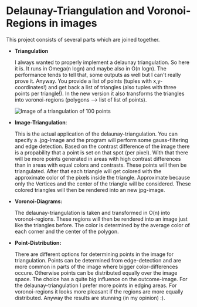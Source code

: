 # Delaunay-Triangulation and Voronoi-Regions in images
This project consists of several parts which are joined together.

* **Triangulation**

    I always wanted to properly implement a delaunay triangulation. So here it is. It runs in
    Omega(n logn) and maybe also in O(n logn). The performance tends to tell that, some outputs
    as well but I can't really prove it.
    Anyway. You provide a list of points (tuples with x,y-coordinates!) and get back a list of
    triangles (also tuples with three points per triangle!).
    In the new version it also transforms the triangles into voronoi-regions 
    (polygons --> list of list of points).

    ![Image of a triangulation of 100 points](https://github.com/MauriceGit/Delaunay_Triangulation/blob/master/Screenshots/100Points.jpg "Triangulation of 100 random points")

* **Image-Triangulation**:

    This is the actual application of the delaunay-triangulation. You can specify a .jpg-Image
    and the program will perform some gauss-filtering and edge detection. Based on the contrast
    difference of the image there is a propability that a point is set on that spot (per pixel).
    With that there will be more points generated in areas with high contrast differences than
    in areas with equal colors and contrasts.
    These points will then be triangulated.
    After that each triangle will get colored with the approximate color of the pixels inside
    the triangle. Approximate because only the Vertices and the center of the triangle will be
    considered.
    These colored triangles will then be rendered into an new jpg-image.

* **Voronoi-Diagrams:**

    The delaunay-triangulation is taken and transformed in O(n) into voronoi-regions.
    These regions will then be rendered into an image just like the triangles before.
    The color is determined by the average color of each corner and the center of the
    polygon.

* **Point-Distribution:**

    There are different options for determining points in the image for triangulation.
    Points can be determined from edge-detection and are more common in parts of the image
    where bigger color-differences occure.
    Otherwise points can be distributed equally over the image space.
    The choice has a quite big influence on the outcome-image. For the delaunay-triangulation
    I prefer more points in edging areas. For voronoi-regions it looks more pleasant if the
    regions are more equally distributed.
    Anyway the results are stunning (in my opinion) :).


